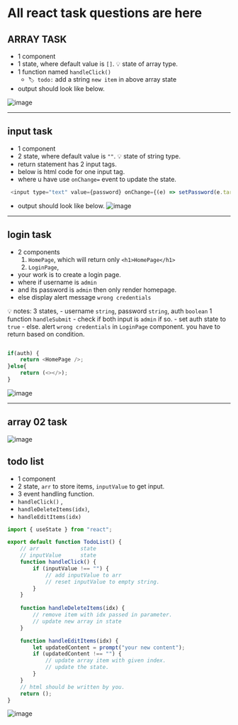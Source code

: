 # All react task questions are here

## ARRAY TASK

- 1 component
- 1 state, where default value is `[]`. 💡 state of array type.
- 1 function named `handleClick()`
  - `🏷️ todo:` add a string `new item` in above array state
- output should look like below.

![image](https://github.com/user-attachments/assets/e6c9e965-ca26-452a-bead-2b917dec3f99)

---

## input task

- 1 component
- 2 state, where default value is `""`. 💡 state of string type.
- return statement has 2 input tags.
- below is html code for one input tag.
- where u have use `onChange=` event to update the state.

```js
 <input type="text" value={password} onChange={(e) => setPassword(e.target.value)} />
```

- output should look like below.
![image](https://github.com/user-attachments/assets/506cbdaf-a21a-4416-ad5a-7bb9f51622c1)

---

## login task

- 2 components
  1. `HomePage`, which will return only `<h1>HomePage</h1>`
  2. `LoginPage`,
- your work is to create a login page.
- where if username is `admin`
- and its password is `admin` then only render homepage.
- else display alert message `wrong credentials`

💡 notes:
        3 states,
           - username `string`, password `string`, auth `boolean`
        1 function `handleSubmit`
            - check if both input is `admin` if so.
            - set auth state to `true`
            - else. alert `wrong credentials`
        in `LoginPage` component.
        you have to return based on condition.

```javascript

if(auth) {
    return <HomePage />; 
}else{
    return (<></>);
}
```

![image](https://github.com/user-attachments/assets/62f2ca34-0500-4ae0-80fa-1f14255b340a)

---

## array 02 task

![image](https://github.com/user-attachments/assets/508e0ed0-af30-4fbf-9cee-c102266f55ab)


## todo list

- 1 component
- 2 state, `arr` to store items, `inputValue` to get input.
- 3 event handling function.
- `handleClick()` ,  
- `handleDeleteItems(idx)`,
- `handleEditItems(idx)`

```javascript
import { useState } from "react";

export default function TodoList() {
    // arr             state
    // inputValue      state
    function handleClick() {
        if (inputValue !== "") {
            // add inputValue to arr
            // reset inputValue to empty string.
        }
    }
    
    function handleDeleteItems(idx) {
        // remove item with idx passed in parameter.
        // update new array in state
    }

    function handleEditItems(idx) {
        let updatedContent = prompt("your new content");
        if (updatedContent !== "") {
            // update array item with given index.
            // update the state.
        }
    }
    // html should be written by you.
    return ();
}


```

![image](https://github.com/user-attachments/assets/3a4136b7-a263-4039-8441-fe6ba8702eb1)

